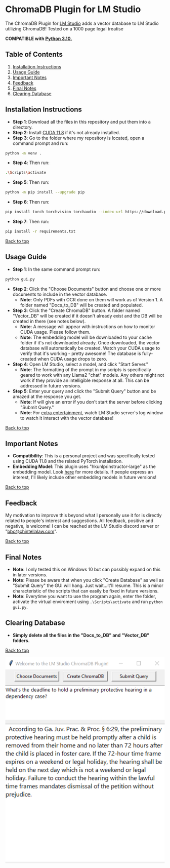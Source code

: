 <a name="top"></a>

# ChromaDB Plugin for LM Studio

The ChromaDB Plugin for [LM Studio](https://lmstudio.ai/) adds a vector database to LM Studio utilizing ChromaDB! Tested on a 1000 page legal treatise

**COMPATIBLE with [Python 3.10.](https://www.python.org/downloads/release/python-31011/)**

## Table of Contents
1. [Installation Instructions](#installation-instructions)
2. [Usage Guide](#usage-guide)
3. [Important Notes](#important-notes)
4. [Feedback](#feedback)
5. [Final Notes](#final-notes)
6. [Clearing Database](#clearing-database)

## Installation Instructions
* **Step 1**: Download all the files in this repository and put them into a directory.
* **Step 2**: Install [CUDA 11.8](https://developer.nvidia.com/cuda-11-8-0-download-archive) if it's not already installed.
* **Step 3**: Go to the folder where my repository is located, open a command prompt and run:
```bash
python -m venv .
```
* **Step 4**: Then run:
```bash
.\Scripts\activate
```
* **Step 5**: Then run:
```bash
python -m pip install --upgrade pip
```
* **Step 6**: Then run:
```bash
pip install torch torchvision torchaudio --index-url https://download.pytorch.org/whl/cu118
```
* **Step 7**: Then run:
```bash
pip install -r requirements.txt
```
[Back to top](#top)

## Usage Guide
* **Step 1**: In the same command prompt run:
```bash
python gui.py
```
* **Step 2**: Click the "Choose Documents" button and choose one or more documents to include in the vector database.
  * **Note**: Only PDFs with OCR done on them will work as of Version 1. A folder named "Docs_to_DB" will be created and populated.
* **Step 3**: Click the "Create ChromaDB" button. A folder named "Vector_DB" will be created if it doesn't already exist and the DB will be created in there (see notes below).
  * **Note**: A message will appear with instructions on how to monitor CUDA usage. Please follow them.
  * **Note**: The embedding model will be downloaded to your cache folder if it's not downloaded already. Once downloaded, the vector database will automatically be created. Watch your CUDA usage to verify that it's working - pretty awesome! The database is fully-created when CUDA usage drops to zero.
* **Step 4**: Open LM Studio, select a model, and click "Start Server."
  * **Note**: The formatting of the prompt in my scripts is specifically geared to work with any Llama2 "chat" models. Any others might not work if they provide an intelligible response at all.  This can be addressed in future versions.
* **Step 5**: Enter your query and click the "Submit Query" button and be amazed at the response you get.
  * **Note**: If will give an error if you don't start the server before clicking "Submit Query."
  * **Note**: For [extra entertainment](https://www.youtube.com/watch?v=5IsSpAOD6K8), watch LM Studio server's log window to watch it interact with the vector database!

[Back to top](#top)

## Important Notes
* **Compatibility**: This is a personal project and was specifically tested using CUDA 11.8 and the related PyTorch installation.
* **Embedding Model**: This plugin uses "hkunlp/instructor-large" as the embedding model. Look [here](https://huggingface.co/spaces/mteb/leaderboard) for more details. If people express an interest, I'll likely include other embedding models in future versions!

[Back to top](#top)

## Feedback
My motivation to improve this beyond what I personally use it for is directly related to people's interest and suggestions. All feedback, positive and negative, is welcome! I can be reached at the LM Studio discord server or "bbc@chintellalaw.com".

[Back to top](#top)

## Final Notes
* **Note**: I only tested this on Windows 10 but can possibly expand on this in later versions.
* **Note**: Please be aware that when you click "Create Database" as well as "Submit Query" the GUI will hang. Just wait...it'll resume. This is a minor characteristic of the scripts that can easily be fixed in future versions.
* **Note**: Everytime you want to use the program again, enter the folder, activate the virtual enviroment using `.\Scripts\activate` and run `python gui.py`.

## Clearing Database
* **Simply delete all the files in the "Docs_to_DB" and "Vector_DB" folders.**

[Back to top](#top)

![Example Image](https://github.com/BBC-Esq/ChromaDB-Plugin-for-LM-Studio/raw/main/example.png)
